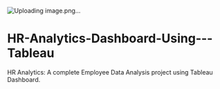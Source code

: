![Uploading image.png…]()
# HR-Analytics-Dashboard-Using---Tableau
HR Analytics: A complete Employee Data Analysis project using Tableau Dashboard.
